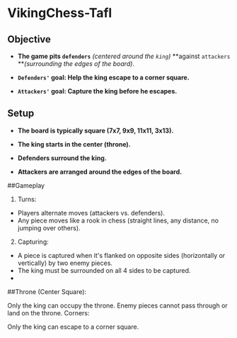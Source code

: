 # VikingChess-Tafl


## Objective 
+ **The game pits `defenders`** _(centered around the `king`)_ **against `attackers` **_(surrounding the edges of the board)_.

+ **`Defenders'` goal: Help the king escape to a corner square.**

+ **`Attackers'` goal: Capture the king before he escapes.**

## Setup

+ **The board is typically square (7x7, 9x9, 11x11, 3x13).**

+ **The king starts in the center (throne).**

+ **Defenders surround the king.**

+ **Attackers are arranged around the edges of the board.**

##Gameplay
1. Turns:

+ Players alternate moves (attackers vs. defenders).
+ Any piece moves like a rook in chess (straight lines, any distance, no jumping over others).
2. Capturing:

+ A piece is captured when it's flanked on opposite sides (horizontally or vertically) by two enemy pieces.
+ The king must be surrounded on all 4 sides to be captured.
+ 
##Throne (Center Square):

Only the king can occupy the throne.
Enemy pieces cannot pass through or land on the throne.
Corners:

Only the king can escape to a corner square.
